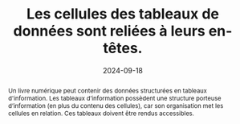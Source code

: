 ---
N: '236'
Rubrique: Structure et code
title: Les cellules des tableaux de données sont reliées à leurs en-têtes. 
abstract: "Un livre numérique peut contenir des données structurées en tableaux d'information. Les tableaux d’information possèdent une structure porteuse d’information (en plus du
contenu des cellules), car son organisation met les cellules en relation. Ces tableaux doivent être rendus accessibles."
categories: [" Structure et code"]
agrege: O4236-E075
opquast: '4 236'
indiceebook: '75'
description: "Règle n° 075"
before: "074"
weight: "075"
after: "076"
actif: '1'
layout: rules
date: 2024-09-18
tags: ["affichage", "Accessibilité"]
objectif: ["Permettre aux aides techniques de restituer l'information contenue dans les tableaux de manière compréhensible, en indiquant à l'utilisateur les relations logiques entre contenu et en-têtes du tableau.", "
Améliorer l’accessibilité des contenus aux personnes handicapées"]
Meo: ["Utiliser l'élément HTML th et son attribut scope pour baliser les cellules d'en-têtes et expliciter leur portée (scope de valeur col pour un en-tête de colonne, de valeur row pour un en-tête de ligne)."]
Controle: ["Vérifier le code source de la page HTML de l'epub ou ACE"]
epubcheck: 
ace: 
humancheck: true
Source: ["Opquast"]
Referentiel: [""]
Steps: ["", ""]
---